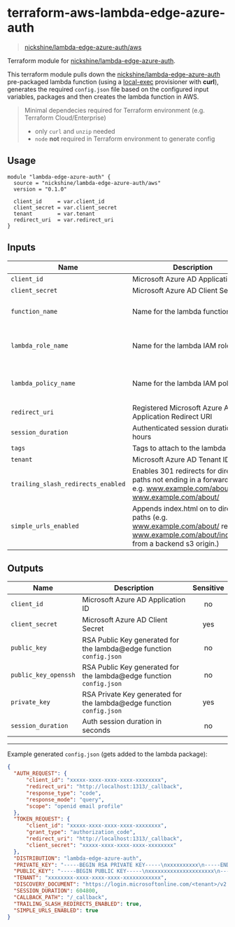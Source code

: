 # terraform-aws-lambda-edge-azure-auth

>[nickshine/lambda-edge-azure-auth/aws][lambda-edge-azure-auth-terraform-registry]

Terraform module for [nickshine/lambda-edge-azure-auth].

This terraform module pulls down the [nickshine/lambda-edge-azure-auth] pre-packaged lambda
function (using a [local-exec] provisioner with __curl__), generates the required `config.json`
file based on the configured input variables, packages and then creates the lambda function in AWS.

>Minimal dependecies required for Terraform environment (e.g. Terraform Cloud/Enterprise)
>
>* only `curl` and `unzip` needed
>* `node` __not__ required in Terraform environment to generate config

## Usage

```hcl
module "lambda-edge-azure-auth" {
  source = "nickshine/lambda-edge-azure-auth/aws"
  version = "0.1.0"

  client_id     = var.client_id
  client_secret = var.client_secret
  tenant        = var.tenant
  redirect_uri  = var.redirect_uri
}
```

## Inputs

| Name | Description | Type | Default | Required |
|------|-------------|------|---------|:-----:|
| `client_id` | Microsoft Azure AD Application ID | `string` | | yes |
| `client_secret` | Microsoft Azure AD Client Secret | `string` | | yes |
| `function_name` | Name for the lambda function | `string` | `lambda-edge-azure-auth` | no |
| `lambda_role_name` | Name for the lambda IAM role | `string` | `lambda-edge-azure-auth-role` | no |
| `lambda_policy_name` | Name for the lambda IAM policy | `string` | `lambda-edge-azure-auth-policy` | no |
| `redirect_uri` | Registered Microsoft Azure AD Application Redirect URI | `string` | | yes |
| `session_duration` | Authenticated session duration, in hours | `number` | `168` | no |
| `tags` | Tags to attach to the lambda | `map(string)` | `{}` | no |
| `tenant` | Microsoft Azure AD Tenant ID | `string` | | yes |
| `trailing_slash_redirects_enabled` | Enables 301 redirects for directory paths not ending in a forward slash. e.g. www.example.com/about -> www.example.com/about/ | `bool` | false | no |
| `simple_urls_enabled` | Appends index.html on to directory paths (e.g. www.example.com/about/ retrieves www.example.com/about/index.html from a backend s3 origin.) | `bool` | true | no |

## Outputs

| Name | Description | Sensitive |
|------|-------------| :-------: |
| `client_id` | Microsoft Azure AD Application ID | no |
| `client_secret` | Microsoft Azure AD Client Secret | yes |
| `public_key` | RSA Public Key generated for the lambda@edge function `config.json` | no |
| `public_key_openssh` | RSA Public Key generated for the lambda@edge function `config.json` | no |
| `private_key` | RSA Private Key generated for the lambda@edge function `config.json` | yes |
| `session_duration` | Auth session duration in seconds | no |

---

Example generated `config.json` (gets added to the lambda package):

```json
{
  "AUTH_REQUEST": {
      "client_id": "xxxxx-xxxx-xxxx-xxxx-xxxxxxxx",
      "redirect_uri": "http://localhost:1313/_callback",
      "response_type": "code",
      "response_mode": "query",
      "scope": "openid email profile"
  },
  "TOKEN_REQUEST": {
      "client_id": "xxxxx-xxxx-xxxx-xxxx-xxxxxxxx",
      "grant_type": "authorization_code",
      "redirect_uri": "http://localhost:1313/_callback",
      "client_secret": "xxxxx-xxxx-xxxx-xxxx-xxxxxxxx"
  },
  "DISTRIBUTION": "lambda-edge-azure-auth",
  "PRIVATE_KEY": "-----BEGIN RSA PRIVATE KEY-----\nxxxxxxxxxx\n-----END RSA PRIVATE KEY-----\n",
  "PUBLIC_KEY": "-----BEGIN PUBLIC KEY-----\nxxxxxxxxxxxxxxxxxxxxx\n-----END PUBLIC KEY-----\n",
  "TENANT": "xxxxxxxx-xxxx-xxxx-xxxx-xxxxxxxxxxxx",
  "DISCOVERY_DOCUMENT": "https://login.microsoftonline.com/<tenant>/v2.0/.well-known/openid-configuration",
  "SESSION_DURATION": 604800,
  "CALLBACK_PATH": "/_callback",
  "TRAILING_SLASH_REDIRECTS_ENABLED": true,
  "SIMPLE_URLS_ENABLED": true
}
```

[nickshine/lambda-edge-azure-auth]:https://github.com/nickshine/lambda-edge-azure-auth
[local-exec]:https://www.terraform.io/docs/provisioners/local-exec.html
[lambda-edge-azure-auth-terraform-registry]:https://registry.terraform.io/modules/nickshine/lambda-edge-azure-auth/aws

